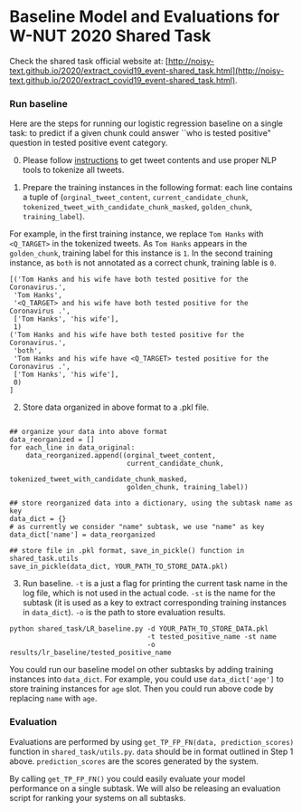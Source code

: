 
# Baseline Model and Evaluations for W-NUT 2020 Shared Task

Check the shared task official website at: [http://noisy-text.github.io/2020/extract_covid19_event-shared_task.html](http://noisy-text.github.io/2020/extract_covid19_event-shared_task.html).

### Run baseline

Here are the steps for running our logistic regression baseline on a single task: to predict if a given chunk could answer ``who is tested positive" question in tested positive event category.

0. Please follow [instructions](http://noisy-text.github.io/2020/extract_covid19_event-shared_task.html#format) to get tweet contents and use proper NLP tools to tokenize all tweets.

1. Prepare the training instances in the following format: each line contains a tuple of (`orginal_tweet_content`, `current_candidate_chunk`, `tokenized_tweet_with_candidate_chunk_masked`, `golden_chunk`, `training_label`).

For example, in the first training instance, we replace `Tom Hanks` with `<Q_TARGET>` in the tokenized tweets. As `Tom Hanks` appears in the `golden_chunk`, training label for this instance is `1`. In the second training instance, as `both` is not annotated as a correct chunk, training lable is `0`.

```
[('Tom Hanks and his wife have both tested positive for the Coronavirus.',
 'Tom Hanks',
 '<Q_TARGET> and his wife have both tested positive for the Coronavirus .',
 ['Tom Hanks', 'his wife'],
 1)
('Tom Hanks and his wife have both tested positive for the Coronavirus.',
 'both',
 'Tom Hanks and his wife have <Q_TARGET> tested positive for the Coronavirus .',
 ['Tom Hanks', 'his wife'],
 0)
]
```

2. Store data organized in above format to a .pkl file.

```angular2

## organize your data into above format
data_reorganized = []
for each_line in data_original:
    data_reorganized.append((orginal_tweet_content,
                             current_candidate_chunk,
                             tokenized_tweet_with_candidate_chunk_masked,
                             golden_chunk, training_label))

## store reorganized data into a dictionary, using the subtask name as key
data_dict = {}
# as currently we consider "name" subtask, we use "name" as key
data_dict['name'] = data_reorganized

## store file in .pkl format, save_in_pickle() function in shared_task.utils
save_in_pickle(data_dict, YOUR_PATH_TO_STORE_DATA.pkl)
```

3. Run baseline. `-t` is a just a flag for printing the current task name in the log file, which is not used in the actual code. `-st` is the name for the subtask (it is used as a key to extract corresponding training instances in `data_dict`). `-o` is the path to store evaluation results.

```
python shared_task/LR_baseline.py -d YOUR_PATH_TO_STORE_DATA.pkl 
                                  -t tested_positive_name -st name
                                  -o results/lr_baseline/tested_positive_name
```

You could run our baseline model on other subtasks by adding training instances into `data_dict`. For example, you could use `data_dict['age']` to store training instances for `age` slot. Then you could run above code by replacing `name` with `age`.

### Evaluation

Evaluations are performed by using `get_TP_FP_FN(data, prediction_scores)` function in `shared_task/utils.py`. `data` should be in format outlined in Step 1 above. `prediction_scores` are the scores generated by the system.

By calling `get_TP_FP_FN()` you could easily evaluate your model performance on a single subtask. We will also be releasing an evaluation script for ranking your systems on all subtasks.

